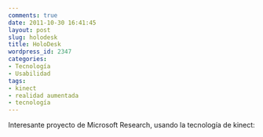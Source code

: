 ```yaml
---
comments: true
date: 2011-10-30 16:41:45
layout: post
slug: holodesk
title: HoloDesk
wordpress_id: 2347
categories:
- Tecnología
- Usabilidad
tags:
- kinect
- realidad aumentada
- tecnología
---
```


Interesante proyecto de Microsoft Research, usando la tecnología de kinect:



